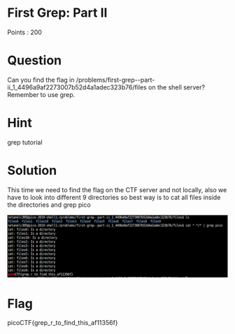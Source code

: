 # First Grep: Part II

Points : 200

# Question

Can you find the flag in /problems/first-grep--part-ii_1_4496a9af2273007b52d4a1adec323b76/files on the shell server? Remember to use grep.

# Hint 

grep tutorial

# Solution

This time we need to find the flag on the CTF server and not locally, also we have to look into different 9 directories 
so best way is to cat all files inside the directories and grep pico 

![Screenshot](solution.png)

# Flag
picoCTF{grep_r_to_find_this_af11356f}
